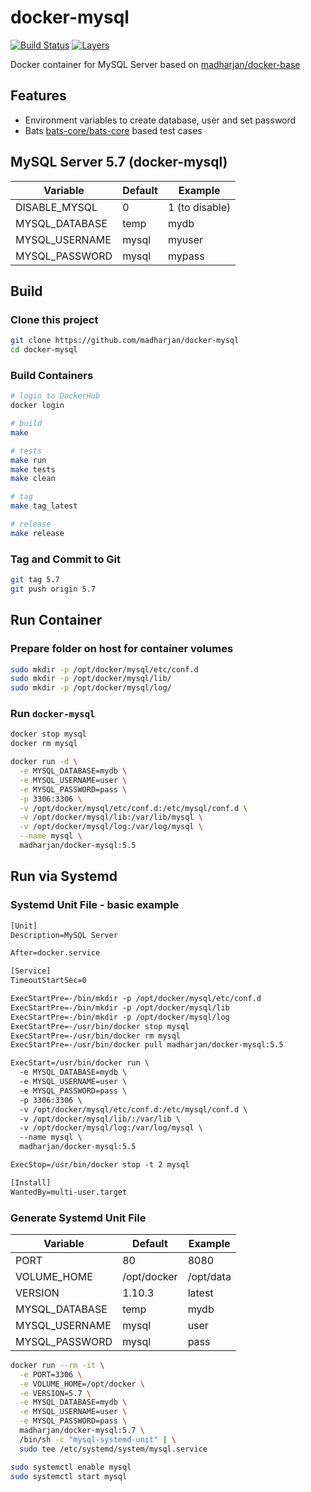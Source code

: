 # docker-mysql

[![Build Status](https://travis-ci.com/madharjan/docker-mysql.svg?branch=master)](https://travis-ci.com/madharjan/docker-mysql)
[![Layers](https://images.microbadger.com/badges/image/madharjan/docker-mysql.svg)](http://microbadger.com/images/madharjan/docker-mysql)

Docker container for MySQL Server based on [madharjan/docker-base](https://github.com/madharjan/docker-base/)

## Features

* Environment variables to create database, user and set password
* Bats [bats-core/bats-core](https://github.com/bats-core/bats-core) based test cases

## MySQL Server 5.7 (docker-mysql)

| Variable        | Default      | Example        |
|-----------------|--------------|----------------|
| DISABLE_MYSQL   | 0            | 1 (to disable) |
| MYSQL_DATABASE  | temp         | mydb           |
| MYSQL_USERNAME  | mysql        | myuser         |
| MYSQL_PASSWORD  | mysql        | mypass         |

## Build

### Clone this project

```bash
git clone https://github.com/madharjan/docker-mysql
cd docker-mysql
```

### Build Containers

```bash
# login to DockerHub
docker login

# build
make

# tests
make run
make tests
make clean

# tag
make tag_latest

# release
make release
```

### Tag and Commit to Git

```bash
git tag 5.7
git push origin 5.7
```

## Run Container

### Prepare folder on host for container volumes

```bash
sudo mkdir -p /opt/docker/mysql/etc/conf.d
sudo mkdir -p /opt/docker/mysql/lib/
sudo mkdir -p /opt/docker/mysql/log/
```

### Run `docker-mysql`

```bash
docker stop mysql
docker rm mysql

docker run -d \
  -e MYSQL_DATABASE=mydb \
  -e MYSQL_USERNAME=user \
  -e MYSQL_PASSWORD=pass \
  -p 3306:3306 \
  -v /opt/docker/mysql/etc/conf.d:/etc/mysql/conf.d \
  -v /opt/docker/mysql/lib:/var/lib/mysql \
  -v /opt/docker/mysql/log:/var/log/mysql \
  --name mysql \
  madharjan/docker-mysql:5.5
```

## Run via Systemd

### Systemd Unit File - basic example

```txt
[Unit]
Description=MySQL Server

After=docker.service

[Service]
TimeoutStartSec=0

ExecStartPre=-/bin/mkdir -p /opt/docker/mysql/etc/conf.d
ExecStartPre=-/bin/mkdir -p /opt/docker/mysql/lib
ExecStartPre=-/bin/mkdir -p /opt/docker/mysql/log
ExecStartPre=-/usr/bin/docker stop mysql
ExecStartPre=-/usr/bin/docker rm mysql
ExecStartPre=-/usr/bin/docker pull madharjan/docker-mysql:5.5

ExecStart=/usr/bin/docker run \
  -e MYSQL_DATABASE=mydb \
  -e MYSQL_USERNAME=user \
  -e MYSQL_PASSWORD=pass \
  -p 3306:3306 \
  -v /opt/docker/mysql/etc/conf.d:/etc/mysql/conf.d \
  -v /opt/docker/mysql/lib/:/var/lib \
  -v /opt/docker/mysql/log:/var/log/mysql \
  --name mysql \
  madharjan/docker-mysql:5.5

ExecStop=/usr/bin/docker stop -t 2 mysql

[Install]
WantedBy=multi-user.target
```

### Generate Systemd Unit File

| Variable            | Default          | Example                                                          |
|---------------------|------------------|------------------------------------------------------------------|
| PORT                | 80               | 8080                                                             |
| VOLUME_HOME         | /opt/docker      | /opt/data                                                        |
| VERSION             | 1.10.3           | latest                                                           |
| MYSQL_DATABASE      | temp             | mydb                                                            |
| MYSQL_USERNAME      | mysql            | user                                                          |
| MYSQL_PASSWORD      | mysql            | pass                                                         |

```bash
docker run --rm -it \
  -e PORT=3306 \
  -e VOLUME_HOME=/opt/docker \
  -e VERSION=5.7 \
  -e MYSQL_DATABASE=mydb \
  -e MYSQL_USERNAME=user \
  -e MYSQL_PASSWORD=pass \
  madharjan/docker-mysql:5.7 \
  /bin/sh -c "mysql-systemd-unit" | \
  sudo tee /etc/systemd/system/mysql.service

sudo systemctl enable mysql
sudo systemctl start mysql
```
